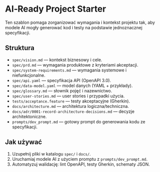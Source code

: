 # AI‑Ready Project Starter

Ten szablon pomaga zorganizować wymagania i kontekst projektu tak,
aby modele AI mogły generować kod i testy na podstawie jednoznacznej specyfikacji.

## Struktura
- `spec/vision.md` — kontekst biznesowy i cele.
- `spec/prd.md` — wymagania produktowe z kryteriami akceptacji.
- `spec/system-requirements.md` — wymagania systemowe i niefunkcjonalne.
- `spec/api.yaml` — specyfikacja API (OpenAPI 3.0).
- `spec/data-model.yaml` — model danych (YAML + przykłady).
- `spec/glossary.md` — słownik pojęć i nazewnictwo.
- `spec/user-stories.md` — user stories i przypadki użycia.
- `tests/acceptance.feature` — testy akceptacyjne (Gherkin).
- `docs/architecture.md` — architektura logiczna/techniczna.
- `docs/adr/0001-record-architecture-decisions.md` — decyzje architektoniczne.
- `prompts/dev_prompt.md` — gotowy prompt do generowania kodu ze specyfikacji.

## Jak używać
1) Uzupełnij pliki w katalogu `spec/` i `docs/`.
2) Uruchamiaj modele AI z użyciem promptu z `prompts/dev_prompt.md`.
3) Automatyzuj walidację: lint OpenAPI, testy Gherkin, schematy JSON.


